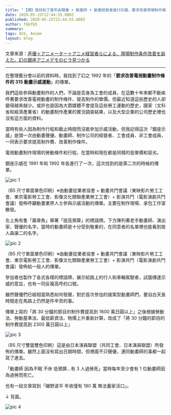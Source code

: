 ```yaml
---
title: "【譯】我找到了當年由聲優 + 動畫師 + 動畫經營者進行抗議，要求改善現場制作條件的，幻之銀座動畫示威的傳單"
date: 2020-05-25T22:44:55.000Z
published: 2020-05-25T22:44:55.000Z
author: f6bfb5
summary:
tags: ACG, Anime
layout: blog
---
```


文章來源：[声優＋アニメーター＋アニメ経営者らによる、現場制作条件改善を訴えた、幻の銀座アニメデモのビラ見つかる](https://anirepo.exblog.jp/15979776/)

---

在整理舊分會以前的資料時，我找到了幻之 1992 年的「**要求改善電視動畫制作條件的 315 動畫示威運動**」的傳單。

我們這些參與動畫制作的人們，不論是否身為工會的成員，在這數十年來都不斷疾呼著要求改善電視動畫的制作條件、提高制作的單價。但最近知道這些歷史的人卻變得越來越少。或許也是因為大眾媒體不會提及這些勞工運動的歷史，國家（文科省和經濟產業省）的動畫制作產業的實況調查結果，以及大型企業的公司歷史裡也沒有這方面的資料。

當時有些人因為制作行程和截止時間而沒能參加示威活動，但我記得這次「銀座示威」是頭一次由動畫聲優、動畫師、制作公司的經營者、工會成員、非工會成員，一同表示要求提高制作費、改善制作條件。

電視動畫制作現場的勞動條件和行程，在當時和現在都是同樣的低單價和惡劣。

銀座示威在 1991 年和 1992 年各進行了一次，這次找到的是第二次的時候的傳單。

![pic 1](https://pds.exblog.jp/pds/1/201102/27/39/c0024539_3254086.gif)

（B5 尺寸單面單色印刷）※由動畫從業者協會 + 動畫共鬥會議（東映影片勞工工會、東京電影勞工工會、影像文化關聯產業勞工工會）+ 影演共鬥（電影演劇共鬥會議）發佈呼籲動畫業界人士參與示威活動的傳單。主要在制作現場、承包工作室散發。

左上角有隻「繭章魚」舉著「提高預算」的標語牌。下方陳列著老手動畫師、演出家、聲優的名字。當時的動畫師是十分受到敬重的，在同意者的名單裡也能看到故人森康二的名字。

![pic 2](https://pds.exblog.jp/pds/1/201102/27/39/c0024539_14565882.gif)

（B5 尺寸單面單色印刷）※由動畫從業者協會 + 動畫共鬥會議（東映影片勞工工會、東京電影勞工工會、影像文化關聯產業勞工工會）+ 影演共鬥（電影演劇共鬥會議）發佈給一般人的傳單。

參加者也製作了各式各樣的標語牌，展示給路上的行人和車輛駕駛者，試圖傳達示威的意旨，也有一同反複高呼的口號。

雖然聲優們已經相當熟悉如何發聲，對於首次參加的接案型動畫師們，要自白天長時間走在馬路上仍然是件辛苦的事。

傳單上寫的「將 30 分鐘的節目的制作費提高到 1600 萬日圓以上」之後根據勞動法、勞動基準法、最低薪資法、物價上升重新計算，改成了「將 30 分鐘的節目的制作費提高到 2300 萬日圓以上」

![pic 3](https://pds.exblog.jp/pds/1/201102/27/39/c0024539_3235566.gif)

（B5 尺寸雙面雙色印刷）這是由日本演員聯盟（共同工會、日本演員聯盟）所發佈的傳單。雖然上面沒有寫出日期時間，但裡面不只聲優，連同動畫師的事都一起寫了進去。

「動畫師 因為不眠 不休 低預算…有 3 人過勞死」當時每年至少會有 1 位動畫師因為過勞而死亡。

也有一段文章寫到「磯野波平 年收僅有 180 萬 無法養家活口」。

↓ 背面。

![pic 4](https://pds.exblog.jp/pds/1/201102/27/39/c0024539_32466.gif)
